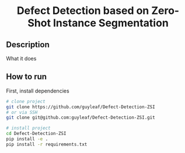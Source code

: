 <div align="center">

# Defect Detection based on Zero-Shot Instance Segmentation

</div>

## Description

What it does

## How to run

First, install dependencies

```bash
# clone project
git clone https://github.com/guyleaf/Defect-Detection-ZSI
# or via SSH
git clone git@github.com:guyleaf/Defect-Detection-ZSI.git

# install project
cd Defect-Detection-ZSI
pip install -e .
pip install -r requirements.txt
```
